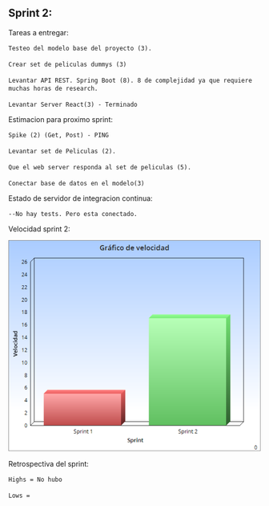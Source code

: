 ## Sprint 2:

Tareas a entregar: 

    Testeo del modelo base del proyecto (3).
	
	Crear set de peliculas dummys (3)

	Levantar API REST. Spring Boot (8). 8 de complejidad ya que requiere muchas horas de research.
    
	Levantar Server React(3) - Terminado
	

Estimacion para proximo sprint:

	Spike (2) (Get, Post) - PING
	
	Levantar set de Peliculas (2).

	Que el web server responda al set de peliculas (5).
    
    Conectar base de datos en el modelo(3)

Estado de servidor de integracion continua:
 
	--No hay tests. Pero esta conectado.

Velocidad sprint 2:
<p align="center">
  <img src="ChartGo.png" />
</p>


Retrospectiva del sprint:

	Highs = No hubo

	Lows = 

	

	

	
